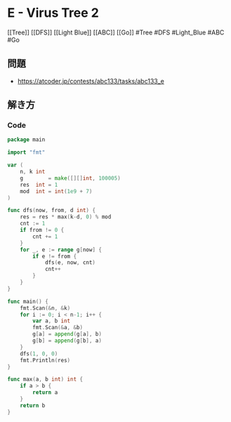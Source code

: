 # E - Virus Tree 2
[[Tree]] [[DFS]] [[Light Blue]] [[ABC]] [[Go]]
#Tree #DFS #Light_Blue #ABC #Go 

## 問題
- https://atcoder.jp/contests/abc133/tasks/abc133_e

## 解き方
### Code
```go
package main

import "fmt"

var (
	n, k int
	g        = make([][]int, 100005)
	res  int = 1
	mod  int = int(1e9 + 7)
)

func dfs(now, from, d int) {
	res = res * max(k-d, 0) % mod
	cnt := 1
	if from != 0 {
		cnt += 1
	}
	for _, e := range g[now] {
		if e != from {
			dfs(e, now, cnt)
			cnt++
		}
	}
}

func main() {
	fmt.Scan(&n, &k)
	for i := 0; i < n-1; i++ {
		var a, b int
		fmt.Scan(&a, &b)
		g[a] = append(g[a], b)
		g[b] = append(g[b], a)
	}
	dfs(1, 0, 0)
	fmt.Println(res)
}

func max(a, b int) int {
	if a > b {
		return a
	}
	return b
}
```